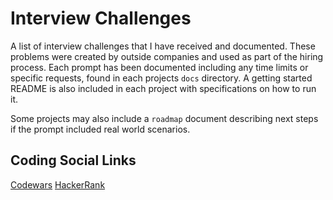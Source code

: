 # Interview Challenges

A list of interview challenges that I have received and documented. These problems were created by outside companies and used as part of the hiring process. Each prompt has been documented including any time limits or specific requests, found in each projects `docs` directory. A getting started README is also included in each project with specifications on how to run it.

Some projects may also include a `roadmap` document describing next steps if the prompt included real world scenarios.

## Coding Social Links

[Codewars](https://www.codewars.com/users/TylerFerraro)
[HackerRank](https://www.hackerrank.com/TylerFerraro)
